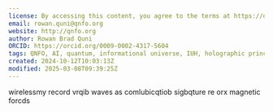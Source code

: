 ```yaml
---
license: By accessing this content, you agree to the terms at https://qnfo.org/LICENSE
email: rowan.quni@qnfo.org
website: http://qnfo.org
author: Rowan Brad Quni
ORCID: https://orcid.org/0009-0002-4317-5604
tags: QNFO, AI, quantum, informational universe, IUH, holographic principle
created: 2024-10-12T10:03:13Z
modified: 2025-03-08T09:39:25Z
---
```


wirelessmy record vrqib waves as comlubicqtiob sigbqture
re orx magnetic forcds
